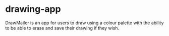 # drawing-app
DrawMailer is an app for users to draw using a colour palette with the ability to be able to erase and save their drawing if they wish.
